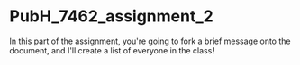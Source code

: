 # PubH_7462_assignment_2
In this part of the assignment, you're going to fork a brief message onto the document, and I'll create a list of everyone in the class!
